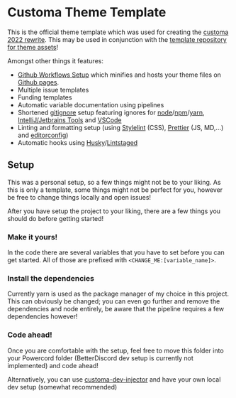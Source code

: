 # Customa Theme Template

This is the official theme template which was used for creating the [customa 2022 rewrite](https://github.com/customa/customa-beta).
This may be used in conjunction with the [template repository for theme assets](https://github.com/customa/theme-asset-starter)!

Amongst other things it features:

- [Github Workflows Setup](https://docs.github.com/en/actions/using-workflows) which minifies and hosts your theme files on [Github pages](https://pages.github.com/).
- Multiple issue templates
- Funding templates
- Automatic variable documentation using pipelines
- Shortened [gitignore](https://git-scm.com/docs/gitignore) setup featuring ignores for
  [node](https://nodejs.org/en/)/[npm](https://www.npmjs.com/)/[yarn](https://yarnpkg.com/),
  [IntelliJ/Jetbrains Tools](https://www.jetbrains.com/idea/) and [VSCode](https://code.visualstudio.com/)
- Linting and formatting setup (using [Stylelint](https://stylelint.io/) (CSS), [Prettier](https://prettier.io/) (JS, MD,...) and [editorconfig](https://editorconfig.org/))
- Automatic hooks using [Husky](https://github.com/typicode/husky)/[Lintstaged](https://github.com/okonet/lint-staged)

## Setup

This was a personal setup, so a few things might not be to your liking. As this is only a template, some things might not be perfect for you, however be free to change things locally and open issues!

After you have setup the project to your liking, there are a few things you should do before getting started!

### Make it yours!

In the code there are several variables that you have to set before you can get started. All of those are prefixed with `<CHANGE_ME:[variable_name]>`.

### Install the dependencies

Currently yarn is used as the package manager of my choice in this project. This can obviously be changed; you can even go further and remove the dependencies and node entirely,
be aware that the pipeline requires a few dependencies however!

### Code ahead!

Once you are comfortable with the setup, feel free to move this folder into your Powercord folder (BetterDiscord dev setup is currently not implemented) and code ahead!

Alternatively, you can use [customa-dev-injector](https://github.com/customa/customa-dev-injector) and have your own local dev setup (somewhat recommended)
